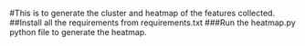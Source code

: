 #This is to generate the cluster and heatmap of the features collected. 
##Install all the requirements from requirements.txt
###Run the heatmap.py python file to generate the heatmap. 